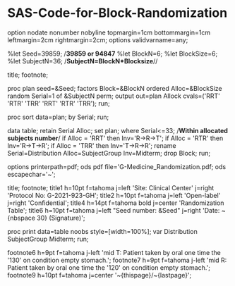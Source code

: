 # SAS-Code-for-Block-Randomization

option nodate nonumber nobyline topmargin=1cm bottommargin=1cm
leftmargin=2cm rightmargin=2cm;
options validvarname=any;

%let Seed=39859; /**39859 or 94847**
%let BlockN=6;
%let BlockSize=6;
%let SubjectN=36; /**SubjectN=BlockN*Blocksize**//

title;
footnote;

proc plan seed=&Seed;
factors Block=&BlockN ordered Alloc=&BlockSize random Serial=1 of &SubjectN perm;
output out=plan Allock cvals=('RRT' 'RTR' 'TRR' 'RRT' 'RTR' 'TRR');
run;

proc sort data=plan;
by Serial;
run;

data table;
retain Serial Alloc;
set plan;
where Serial<=33; /**Within allocated subjects number**/
if Alloc = 'RRT' then Inv='R->R->T';
if Alloc = 'RTR' then Inv='R->T->R';
if Alloc = 'TRR' then Inv='T->R->R';
rename Serial=Distribution Alloc=SubjectGroup Inv=Midterm;
drop Block;
run;

options printerpath=pdf;
ods pdf file='G-Medicine_Randomization.pdf;
ods escapechar='~';

title;
footnote;
title1 h=10pt f=tahoma j=left 'Site: Clinical Center' j=right 'Protocol No: G-2021-923-GH';
title2 h=10pt f=tahoma j=left 'Open-label' j=right 'Confidential';
title4 h=14pt f=tahoma bold j=center 'Randomization Table';
title6 h=10pt f=tahoma j=left "Seed number: &Seed" j=right 'Date: ~{nbspace 30} (Signature)';

proc print data=table noobs style=[width=100%];
var Distribution SubjectGroup Midterm;
run;

footnote6 h=9pt f=tahoma j-left 'mid T: Patient taken by oral one time the '130' on condition empty stomach.';
footnote7 h=9pt f=tahoma j-left 'mid R: Patient taken by oral one time the '120' on condition empty stomach.';
footnote9 h=10pt f=tahoma j=center '~{thispage}/~{lastpage}';
